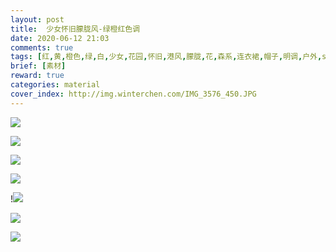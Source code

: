 ```yaml
---
layout: post
title:  少女怀旧朦胧风-绿橙红色调
date: 2020-06-12 21:03
comments: true
tags: [红,黄,橙色,绿,白,少女,花园,怀旧,港风,朦胧,花,森系,连衣裙,帽子,明调,户外,sec]
brief: [素材]
reward: true
categories: material
cover_index: http://img.winterchen.com/IMG_3576_450.JPG
---
```


![](http://img.winterchen.com/IMG_3570.JPG)

![](http://img.winterchen.com/IMG_3571.JPG)

![](http://img.winterchen.com/IMG_3572.JPG)

![](http://img.winterchen.com/IMG_3573.JPG)

!![](http://img.winterchen.com/IMG_3574.JPG)

![](http://img.winterchen.com/IMG_3575.JPG)

![](http://img.winterchen.com/IMG_3576.JPG)



